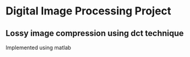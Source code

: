# Digital Image Processing Project
## Lossy image compression using dct technique
Implemented using matlab
